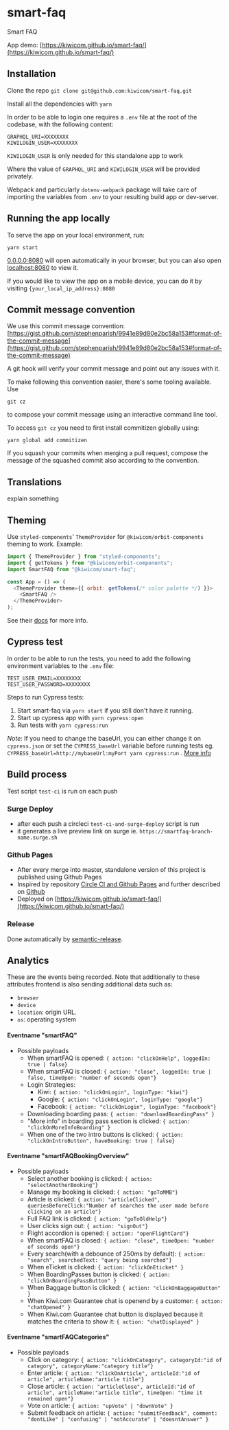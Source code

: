 # smart-faq

Smart FAQ

App demo: [https://kiwicom.github.io/smart-faq/](https://kiwicom.github.io/smart-faq/)

## Installation

Clone the repo `git clone git@github.com:kiwicom/smart-faq.git`

Install all the dependencies with `yarn`

In order to be able to login one requires a `.env` file at the root of the codebase, with the following content:

```
GRAPHQL_URI=XXXXXXXX
KIWILOGIN_USER=XXXXXXXX
```

`KIWILOGIN_USER` is only needed for this standalone app to work

Where the value of `GRAPHQL_URI` and `KIWILOGIN_USER` will be provided privately.

Webpack and particularly `dotenv-webpack` package will take care of importing the variables from `.env` to your resulting build app or dev-server.

## Running the app locally

To serve the app on your local environment, run:

```
yarn start
```

[0.0.0.0:8080](http://0.0.0.0:8080/) will open automatically in your browser, but you can also open [localhost:8080](http://localhost:8080/) to view it.

If you would like to view the app on a mobile device, you can do it by visiting `{your_local_ip_address}:8080`

## Commit message convention

We use this commit message convention: [https://gist.github.com/stephenparish/9941e89d80e2bc58a153#format-of-the-commit-message](https://gist.github.com/stephenparish/9941e89d80e2bc58a153#format-of-the-commit-message)

A git hook will verify your commit message and point out any issues with it.

To make following this convention easier, there's some tooling available. Use

```
git cz
```

to compose your commit message using an interactive command line tool.

To access `git cz` you need to first install commitizen globally using:

```
yarn global add commitizen
```

If you squash your commits when merging a pull request, compose the message of
the squashed commit also according to the convention.

## Translations

explain something

## Theming

Use `styled-components`' `ThemeProvider` for `@kiwicom/orbit-components` theming to work. Example:

```js
import { ThemeProvider } from "styled-components";
import { getTokens } from "@kiwicom/orbit-components";
import SmartFAQ from "@kiwicom/smart-faq";

const App = () => (
  <ThemeProvider theme={{ orbit: getTokens(/* color palette */) }}>
    <SmartFAQ />
  </ThemeProvider>
);
```

See their [docs](https://orbit.kiwi/guidelines/theming/) for more info.

## Cypress test

In order to be able to run the tests, you need to add the following environment variables to the `.env` file:

```
TEST_USER_EMAIL=XXXXXXXX
TEST_USER_PASSWORD=XXXXXXXX
```

Steps to run Cypress tests:

1.  Start smart-faq via `yarn start` if you still don't have it running.
2.  Start up cypress app with `yarn cypress:open`
3.  Run tests with `yarn cypress:run`

_Note_: If you need to change the baseUrl, you can either change it on `cypress.json` or
set the `CYPRESS_baseUrl` variable before running tests eg. `CYPRESS_baseUrl=http://mybaseUrl:myPort yarn cypress:run` . [More info](https://docs.cypress.io/guides/guides/environment-variables.html)

## Build process

Test script `test-ci` is run on each push

### Surge Deploy

- after each push a circleci `test-ci-and-surge-deploy` script is run
- it generates a live preview link on surge ie. `https://smartfaq-branch-name.surge.sh`

### Github Pages

- After every merge into master, standalone version of this project is published using Github Pages
- Inspired by repository [Circle CI and Github Pages](https://github.com/Villanuevand/deployment-circleci-gh-pages) and further described on [Github](https://github.com/DevProgress/onboarding/wiki/Using-Circle-CI-with-Github-Pages-for-Continuous-Delivery)
- Deployed on [https://kiwicom.github.io/smart-faq/](https://kiwicom.github.io/smart-faq/)

### Release

Done automatically by [semantic-release](https://github.com/semantic-release/semantic-release).

## Analytics

These are the events being recorded. Note that additionally to these attributes frontend is also sending additional data such as:

- `browser`
- `device`
- `location`: origin URL.
- `os`: operating system

#### Eventname "smartFAQ"

- Possible payloads
  - When smartFAQ is opened: `{ action: "clickOnHelp", loggedIn: true | false}`
  - When smartFAQ is closed: `{ action: "close", loggedIn: true | false, timeOpen: "number of seconds open"}`
  - Login Strategies:
    - Kiwi: `{ action: "clickOnLogin", loginType: "kiwi"}`
    - Google: `{ action: "clickOnLogin", loginType: "google"}`
    - Facebook: `{ action: "clickOnLogin", loginType: "facebook"}`
  - Downloading boarding pass: `{ action: "downloadBoardingPass" }`
  - "More info" in boarding pass section is clicked: `{ action: "clickOnMoreInfoBoarding" }`
  - When one of the two intro buttons is clicked: `{ action: "clickOnIntroButton", haveBooking: true | false}`

#### Eventname "smartFAQBookingOverview"

- Possible payloads
  - Select another booking is clicked: `{ action: "selectAnotherBooking"}`
  - Manage my booking is clicked: `{ action: "goToMMB"}`
  - Article is clicked: `{ action: "articleClicked", queriesBeforeClick:"Number of searches the user made before clicking on an article"}`
  - Full FAQ link is clicked: `{ action: "goToOldHelp"}`
  - User clicks sign out: `{ action: "signOut"}`
  - Flight accordion is opened: `{ action: "openFlightCard"}`
  - When smartFAQ is closed: `{ action: "close", timeOpen: "number of seconds open"}`
  - Every search(with a debounce of 250ms by default): `{ action: "search", searchedText: "query being searched"}`
  - When eTicket is clicked: `{ action: "clickOnEticket" }`
  - When BoardingPasses button is clicked: `{ action: "clickOnBoardingPassButton" }`
  - When Baggage button is clicked: `{ action: "clickOnBaggageButton" }`
  - When Kiwi.com Guarantee chat is openend by a customer: `{ action: "chatOpened" }`
  - When Kiwi.com Guarantee chat button is displayed because it matches the criteria to show it: `{ action: "chatDisplayed" }`

#### Eventname "smartFAQCategories"

- Possible payloads
  - Click on category: `{ action: "clickOnCategory", categoryId:"id of category", categoryName:"category title"}`
  - Enter article: `{ action: "clickOnArticle", articleId:"id of article", articleName:"article title"}`
  - Close article: `{ action: "articleClose", articleId:"id of article", articleName:"article title", timeOpen: "time it remained open"}`
  - Vote on article: `{ action: "upVote" | "downVote" }`
  - Submit feedback on article: `{ action: "submitFeedback", comment: "dontLike" | "confusing" | "notAccurate" | "doesntAnswer" }`
